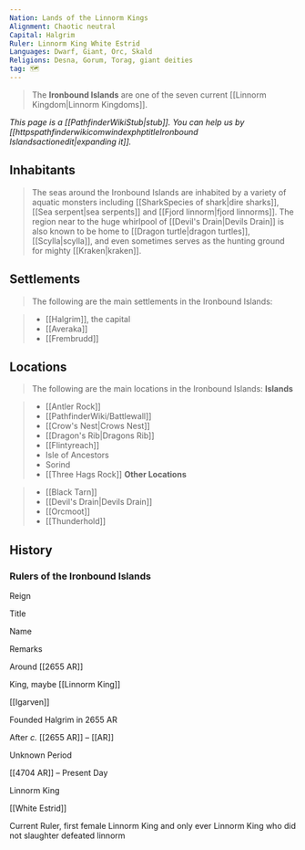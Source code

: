 ```yaml
---
Nation: Lands of the Linnorm Kings
Alignment: Chaotic neutral
Capital: Halgrim
Ruler: Linnorm King White Estrid
Languages: Dwarf, Giant, Orc, Skald
Religions: Desna, Gorum, Torag, giant deities
tag: 🗺️
---
```


> The **Ironbound Islands** are one of the seven current [[Linnorm Kingdom|Linnorm Kingdoms]].



*This page is a [[PathfinderWikiStub|stub]]. You can help us by [[httpspathfinderwikicomwindexphptitleIronbound Islandsactionedit|expanding it]].*



## Inhabitants

> The seas around the Ironbound Islands are inhabited by a variety of aquatic monsters including [[SharkSpecies of shark|dire sharks]], [[Sea serpent|sea serpents]] and [[Fjord linnorm|fjord linnorms]]. The region near to the huge whirlpool of [[Devil's Drain|Devils Drain]] is also known to be home to [[Dragon turtle|dragon turtles]], [[Scylla|scylla]], and even sometimes serves as the hunting ground for mighty [[Kraken|kraken]].


## Settlements

> The following are the main settlements in the Ironbound Islands:

> - [[Halgrim]], the capital
> - [[Averaka]]
> - [[Frembrudd]]

## Locations

> The following are the main locations in the Ironbound Islands:
> **Islands**

> - [[Antler Rock]]
> - [[PathfinderWiki/Battlewall]]
> - [[Crow's Nest|Crows Nest]]
> - [[Dragon's Rib|Dragons Rib]]
> - [[Flintyreach]]
> - Isle of Ancestors
> - Sorind
> - [[Three Hags Rock]]
> **Other Locations**

> - [[Black Tarn]]
> - [[Devil's Drain|Devils Drain]]
> - [[Orcmoot]]
> - [[Thunderhold]]

## History


### Rulers of the Ironbound Islands



Reign

Title

Name

Remarks


Around [[2655 AR]]

King, maybe [[Linnorm King]]

[[Igarven]]

Founded Halgrim in 2655 AR


After *c.* [[2655 AR]] – [[AR]]

Unknown Period






[[4704 AR]] – Present Day

Linnorm King

[[White Estrid]]

Current Ruler, first female Linnorm King and only ever Linnorm King who did not slaughter defeated linnorm








